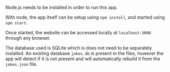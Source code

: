 Node.js needs to be installed in order to run this app.

With node, the app itself can be setup using `npm install`, and started using `npm start`.

Once started, the website can be accessed locally at `localhost:3000` through any browser.

The database used is SQLite which is does not need to be separately installed. An existing database `jokes.db` is present in the files, however the app will detect if it is not present and will automatically rebuild it from the `jokes.json` file. 
